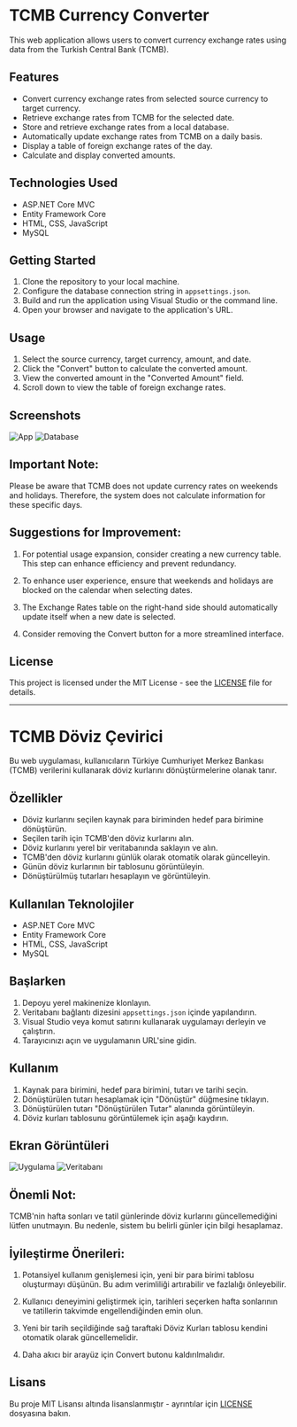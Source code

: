 # TCMB Currency Converter

This web application allows users to convert currency exchange rates using data from the Turkish Central Bank (TCMB).

## Features

- Convert currency exchange rates from selected source currency to target currency.
- Retrieve exchange rates from TCMB for the selected date.
- Store and retrieve exchange rates from a local database.
- Automatically update exchange rates from TCMB on a daily basis.
- Display a table of foreign exchange rates of the day.
- Calculate and display converted amounts.

## Technologies Used

- ASP.NET Core MVC
- Entity Framework Core
- HTML, CSS, JavaScript
- MySQL

## Getting Started

1. Clone the repository to your local machine.
2. Configure the database connection string in `appsettings.json`.
3. Build and run the application using Visual Studio or the command line.
4. Open your browser and navigate to the application's URL.

## Usage

1. Select the source currency, target currency, amount, and date.
2. Click the "Convert" button to calculate the converted amount.
3. View the converted amount in the "Converted Amount" field.
4. Scroll down to view the table of foreign exchange rates.

## Screenshots

![App](MB1008/screenshots/screenshot1.png)
![Database](MB1008/screenshots/screenshot2.png)

## Important Note:
Please be aware that TCMB does not update currency rates on weekends and holidays. Therefore, the system does not calculate information for these specific days.

## Suggestions for Improvement:
1. For potential usage expansion, consider creating a new currency table. This step can enhance efficiency and prevent redundancy.

2. To enhance user experience, ensure that weekends and holidays are blocked on the calendar when selecting dates.

3. The Exchange Rates table on the right-hand side should automatically update itself when a new date is selected.

4. Consider removing the Convert button for a more streamlined interface.

## License

This project is licensed under the MIT License - see the [LICENSE](/LICENSE) file for details.

---

# TCMB Döviz Çevirici

Bu web uygulaması, kullanıcıların Türkiye Cumhuriyet Merkez Bankası (TCMB) verilerini kullanarak döviz kurlarını dönüştürmelerine olanak tanır.

## Özellikler

- Döviz kurlarını seçilen kaynak para biriminden hedef para birimine dönüştürün.
- Seçilen tarih için TCMB'den döviz kurlarını alın.
- Döviz kurlarını yerel bir veritabanında saklayın ve alın.
- TCMB'den döviz kurlarını günlük olarak otomatik olarak güncelleyin.
- Günün döviz kurlarının bir tablosunu görüntüleyin.
- Dönüştürülmüş tutarları hesaplayın ve görüntüleyin.

## Kullanılan Teknolojiler

- ASP.NET Core MVC
- Entity Framework Core
- HTML, CSS, JavaScript
- MySQL
## Başlarken

1. Depoyu yerel makinenize klonlayın.
2. Veritabanı bağlantı dizesini `appsettings.json` içinde yapılandırın.
3. Visual Studio veya komut satırını kullanarak uygulamayı derleyin ve çalıştırın.
4. Tarayıcınızı açın ve uygulamanın URL'sine gidin.

## Kullanım

1. Kaynak para birimini, hedef para birimini, tutarı ve tarihi seçin.
2. Dönüştürülen tutarı hesaplamak için "Dönüştür" düğmesine tıklayın.
3. Dönüştürülen tutarı "Dönüştürülen Tutar" alanında görüntüleyin.
4. Döviz kurları tablosunu görüntülemek için aşağı kaydırın.

## Ekran Görüntüleri

![Uygulama](MB1008/screenshots/screenshot1.png)
![Veritabanı](MB1008/screenshots/screenshot2.png)

## Önemli Not:
TCMB'nin hafta sonları ve tatil günlerinde döviz kurlarını güncellemediğini lütfen unutmayın. Bu nedenle, sistem bu belirli günler için bilgi hesaplamaz.

## İyileştirme Önerileri:
1. Potansiyel kullanım genişlemesi için, yeni bir para birimi tablosu oluşturmayı düşünün. Bu adım verimliliği artırabilir ve fazlalığı önleyebilir.

2. Kullanıcı deneyimini geliştirmek için, tarihleri seçerken hafta sonlarının ve tatillerin takvimde engellendiğinden emin olun.

3. Yeni bir tarih seçildiğinde sağ taraftaki Döviz Kurları tablosu kendini otomatik olarak güncellemelidir.

4. Daha akıcı bir arayüz için Convert butonu kaldırılmalıdır.

## Lisans

Bu proje MIT Lisansı altında lisanslanmıştır - ayrıntılar için [LICENSE](/LICENSE) dosyasına bakın.

